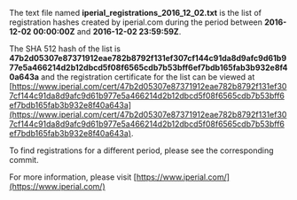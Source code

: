 The text file named **iperial_registrations_2016_12_02.txt** is the list of registration hashes created by iperial.com during the period between **2016-12-02 00:00:00Z** and **2016-12-02 23:59:59Z**.

The SHA 512 hash of the list is **47b2d05307e87371912eae782b8792f131ef307cf144c91da8d9afc9d61b977e5a466214d2b12dbcd5f08f6565cdb7b53bff6ef7bdb165fab3b932e8f40a643a** and the registration certificate for the list can be viewed at [https://www.iperial.com/cert/47b2d05307e87371912eae782b8792f131ef307cf144c91da8d9afc9d61b977e5a466214d2b12dbcd5f08f6565cdb7b53bff6ef7bdb165fab3b932e8f40a643a](https://www.iperial.com/cert/47b2d05307e87371912eae782b8792f131ef307cf144c91da8d9afc9d61b977e5a466214d2b12dbcd5f08f6565cdb7b53bff6ef7bdb165fab3b932e8f40a643a).

To find registrations for a different period, please see the corresponding commit.

For more information, please visit [https://www.iperial.com/](https://www.iperial.com/)
